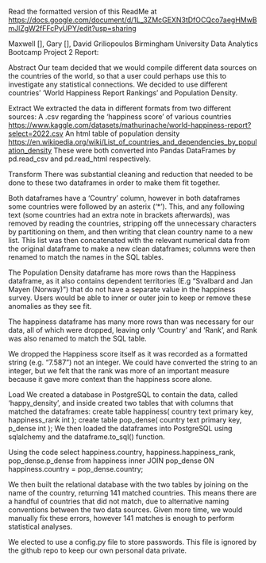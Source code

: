 Read the formatted version of this ReadMe at https://docs.google.com/document/d/1L_3ZMcGEXN3tDfOCQco7aegHMwBmJlZgW2fFFcPyUPY/edit?usp=sharing

Maxwell [], Gary [], David Griliopoulos
Birmingham University Data Analytics Bootcamp
Project 2 Report:

Abstract
Our team decided that we would compile different data sources on the countries of the world, so that a user could perhaps use this to investigate any statistical connections. We decided to use different countries’ ‘World Happiness Report Rankings’ and Population Density.

Extract
We extracted the data in different formats from two different sources:
A .csv regarding the ‘happiness score’ of various countries
https://www.kaggle.com/datasets/mathurinache/world-happiness-report?select=2022.csv
An html table of population density https://en.wikipedia.org/wiki/List_of_countries_and_dependencies_by_population_density 
These were both converted into Pandas DataFrames by pd.read_csv and pd.read_html respectively.

Transform
There was substantial cleaning and reduction that needed to be done to these two dataframes in order to make them fit together.

Both dataframes have a ‘Country’ column, however in both dataframes some countries were followed by an asterix (‘*’). This, and any following text (some countries had an extra note in brackets afterwards), was removed by reading the countries, stripping off the unnecessary characters by partitioning on them, and then writing that clean country name to a new list. This list was then concatenated with the relevant numerical data from the original dataframe to make a new clean dataframes; columns were then renamed to match the names in the SQL tables.

The Population Density dataframe has more rows than the Happiness dataframe, as it also contains dependent territories (E.g “Svalbard and Jan Mayen (Norway)”) that do not have a separate value in the happiness survey. Users would be able to inner or outer join to keep or remove these anomalies as they see fit. 

The happiness dataframe has many more rows than was necessary for our data, all of which were dropped, leaving only ‘Country’ and ‘Rank’, and Rank was also renamed to match the SQL table. 

We dropped the Happiness score itself as it was recorded as a formatted string (e.g. “7.587”) not an integer. We could have converted the string to an integer, but we felt that the rank was more of an important measure because it gave more context than the happiness score alone.

Load
We created a database in PostgreSQL to contain the data, called ‘happy_density’, and inside created two tables that with columns that matched the dataframes:
create table happiness( country text primary key, happiness_rank int );
create table pop_dense( country text primary key, p_dense int );
We then loaded the dataframes into PostgreSQL using sqlalchemy and the dataframe.to_sql() function.

Using the code 
select happiness.country, happiness.happiness_rank, pop_dense.p_dense 
from happiness 
inner JOIN pop_dense 
ON happiness.country = pop_dense.country;

We then built the relational database with the two tables by joining on the name of the country, returning 141 matched countries. This means there are a handful of countries that did not match, due to alternative naming conventions between the two data sources. Given more time, we would manually fix these errors, however 141 matches is enough to perform statistical analyses.

We elected to use a config.py file to store passwords. This file is ignored by the github repo to keep our own personal data private.
